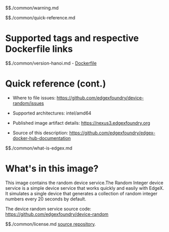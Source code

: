 $$./common/warning.md

$$./common/quick-reference.md

# Supported tags and respective Dockerfile links

$$./common/version-hanoi.md
        - [Dockerfile](https://github.com/edgexfoundry/device-random/blob/v1.3.0/Dockerfile)

# Quick reference (cont.)

- Where to file issues: https://github.com/edgexfoundry/device-random/issues

- Supported architectures: intel/amd64

- Published image artifact details: https://nexus3.edgexfoundry.org

- Source of this description: https://github.com/edgexfoundry/edgex-docker-hub-documentation

$$./common/what-is-edgex.md

# What's in this image?

This image contains the random device service.The Random Integer device service is a simple device service that works quickly and easily with EdgeX. It simulates a single device that generates a collection of random integer numbers every 20 seconds by default.

The device random service source code: https://github.com/edgexfoundry/device-random

$$./common/license.md
[source repository](https://github.com/edgexfoundry/device-random/blob/v1.3.0/Attribution.txt).